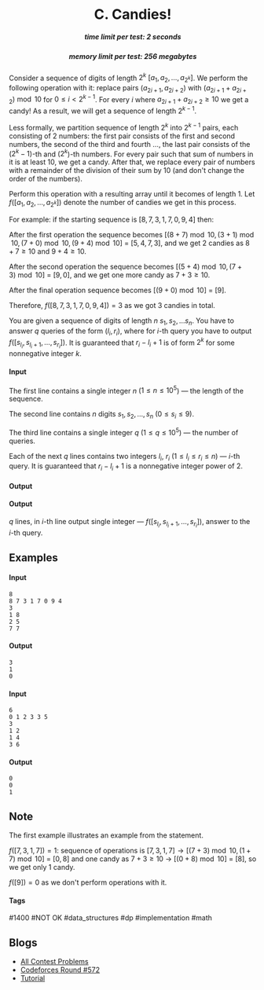 <h1 style='text-align: center;'> C. Candies!</h1>

<h5 style='text-align: center;'>time limit per test: 2 seconds</h5>
<h5 style='text-align: center;'>memory limit per test: 256 megabytes</h5>

Consider a sequence of digits of length $2^k$ $[a_1, a_2, \ldots, a_{2^k}]$. We perform the following operation with it: replace pairs $(a_{2i+1}, a_{2i+2})$ with $(a_{2i+1} + a_{2i+2})\bmod 10$ for $0\le i<2^{k-1}$. For every $i$ where $a_{2i+1} + a_{2i+2}\ge 10$ we get a candy! As a result, we will get a sequence of length $2^{k-1}$.

Less formally, we partition sequence of length $2^k$ into $2^{k-1}$ pairs, each consisting of 2 numbers: the first pair consists of the first and second numbers, the second of the third and fourth $\ldots$, the last pair consists of the ($2^k-1$)-th and ($2^k$)-th numbers. For every pair such that sum of numbers in it is at least $10$, we get a candy. After that, we replace every pair of numbers with a remainder of the division of their sum by $10$ (and don't change the order of the numbers).

Perform this operation with a resulting array until it becomes of length $1$. Let $f([a_1, a_2, \ldots, a_{2^k}])$ denote the number of candies we get in this process. 

For example: if the starting sequence is $[8, 7, 3, 1, 7, 0, 9, 4]$ then:

After the first operation the sequence becomes $[(8 + 7)\bmod 10, (3 + 1)\bmod 10, (7 + 0)\bmod 10, (9 + 4)\bmod 10]$ $=$ $[5, 4, 7, 3]$, and we get $2$ candies as $8 + 7 \ge 10$ and $9 + 4 \ge 10$.

After the second operation the sequence becomes $[(5 + 4)\bmod 10, (7 + 3)\bmod 10]$ $=$ $[9, 0]$, and we get one more candy as $7 + 3 \ge 10$. 

After the final operation sequence becomes $[(9 + 0) \bmod 10]$ $=$ $[9]$. 

Therefore, $f([8, 7, 3, 1, 7, 0, 9, 4]) = 3$ as we got $3$ candies in total.

You are given a sequence of digits of length $n$ $s_1, s_2, \ldots s_n$. You have to answer $q$ queries of the form $(l_i, r_i)$, where for $i$-th query you have to output $f([s_{l_i}, s_{l_i+1}, \ldots, s_{r_i}])$. It is guaranteed that $r_i-l_i+1$ is of form $2^k$ for some nonnegative integer $k$.

#### Input

The first line contains a single integer $n$ ($1 \le n \le 10^5$) — the length of the sequence.

The second line contains $n$ digits $s_1, s_2, \ldots, s_n$ ($0 \le s_i \le 9$).

The third line contains a single integer $q$ ($1 \le q \le 10^5$) — the number of queries.

Each of the next $q$ lines contains two integers $l_i$, $r_i$ ($1 \le l_i \le r_i \le n$) — $i$-th query. It is guaranteed that $r_i-l_i+1$ is a nonnegative integer power of $2$.

#### Output

#### Output

 $q$ lines, in $i$-th line output single integer — $f([s_{l_i}, s_{l_i + 1}, \ldots, s_{r_i}])$, answer to the $i$-th query.

## Examples

#### Input


```text
8
8 7 3 1 7 0 9 4
3
1 8
2 5
7 7
```
#### Output


```text
3
1
0
```
#### Input


```text
6
0 1 2 3 3 5
3
1 2
1 4
3 6
```
#### Output


```text
0
0
1
```
## Note

The first example illustrates an example from the statement.

$f([7, 3, 1, 7]) = 1$: sequence of operations is $[7, 3, 1, 7] \to [(7 + 3)\bmod 10, (1 + 7)\bmod 10]$ $=$ $[0, 8]$ and one candy as $7 + 3 \ge 10$ $\to$ $[(0 + 8) \bmod 10]$ $=$ $[8]$, so we get only $1$ candy.

$f([9]) = 0$ as we don't perform operations with it.



#### Tags 

#1400 #NOT OK #data_structures #dp #implementation #math 

## Blogs
- [All Contest Problems](../Codeforces_Round_572_(Div._2).md)
- [Codeforces Round #572](../blogs/Codeforces_Round_572.md)
- [Tutorial](../blogs/Tutorial.md)
